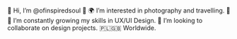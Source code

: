 👋 Hi, I’m @ofinspiredsoul
📸 🌍 I’m interested in photography and travelling.
🌱 🎨 I’m constantly growing my skills in UX/UI Design. 
🎯 I’m looking to collaborate on design projects.
🇵🇱🇬🇧 Worldwide.

<!---
ofinspiredsoul/ofinspiredsoul is a ✨ special ✨ repository because its `README.md` (this file) appears on your GitHub profile.
You can click the Preview link to take a look at your changes.
--->
